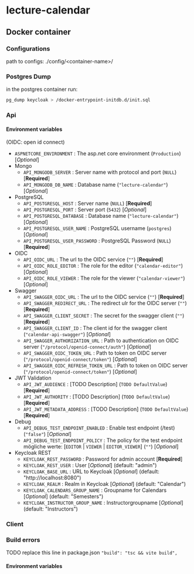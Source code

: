 # lecture-calendar

## Docker container
### Configurations

path to configs: ./config/\<container-name\>/

### Postgres Dump

in the postgres container run:

```bash
pg_dump keycloak > /docker-entrypoint-initdb.d/init.sql
```

### Api
#### Environment variables
(OIDC: open id connect)
- `ASPNETCORE_ENVIRONMENT` : The asp.net core environment (`Production`) [*Optional*]
- Mongo
  - `API_MONGODB_SERVER` : Server name with protocol and port (`NULL`) [**Required**]
  - `API_MONGODB_DB_NAME` : Database name (`"lecture-calendar"`) [*Optional*]
- PostgreSQL
  - `API_POSTGRESQL_HOST` : Server name (`NULL`) [**Required**]
  - `API_POSTGRESQL_PORT` : Server port (`5432`) [*Optional*]
  - `API_POSTGRESQL_DATABASE` : Database name (`"lecture-calendar"`) [*Optional*]
  - `API_POSTGRESQL_USER_NAME` : PostgreSQL username (`postgres`) [*Optional*]
  - `API_POSTGRESQL_USER_PASSWORD` : PostgreSQL Password (`NULL`) [**Required**]
- OIDC
  - `API_OIDC_URL` : The url to the OIDC service (`""`) [**Required**]
  - `API_OIDC_ROLE_EDITOR` : The role for the editor (`"calendar-editor"`) [*Optional*]
  - `API_OIDC_ROLE_VIEWER` : The role for the viewer (`"calendar-viewer"`) [*Optional*]
- Swagger
  - `API_SWAGGER_OIDC_URL` : The url to the OIDC service (`""`) [**Required**]
  - `API_SWAGGER_REDIRECT_URL` : The redirect ulr for the OIDC server (`""`) [**Required**]
  - `API_SWAGGER_CLIENT_SECRET` : The secret for the swagger client (`""`) [**Required**]
  - `API_SWAGGER_CLIENT_ID` : The client id for the swagger client (`"calendar-api-swagger"`) [*Optional*]
  - `API_SWAGGER_AUTHORIZATION_URL` : Path to authentication on OIDC server (`"/protocol/openid-connect/auth"`) [*Optional*]
  - `API_SWAGGER_OIDC_TOKEN_URL` : Path to token on OIDC server (`"/protocol/openid-connect/token"`) [*Optional*]
  - `API_SWAGGER_OIDC_REFRESH_TOKEN_URL` : Path to token on OIDC server (`"/protocol/openid-connect/token"`) [*Optional*]
- JWT Validation
  - `API_JWT_AUDIENCE` : [TODO Description] (`TODO DefaultValue`) [**Required**]
  - `API_JWT_AUTHORITY` : [TODO Description] (`TODO DefaultValue`) [**Required**]
  - `API_JWT_METADATA_ADDRESS` : [TODO Description] (`TODO DefaultValue`) [**Required**]
- Debug
  - `API_DEBUG_TEST_ENDPOINT_ENABLED` : Enable test endpoint (/test) (`"false"`) [*Optional*]
  - `API_DEBUG_TEST_ENDPOINT_POLICY` : The policy for the test endpoint mögliche werte: [`EDITOR` |  `VIEWER` | `EDITOR_VIEWER`] (`""`) [*Optional*]
- Keycloak REST
  - `KEYCLOAK_REST_PASSWORD` : Password for admin account [**Required**]
  - `KEYCLOAK_REST_USER` : User [*Optional*] (default: "admin")
  - `KEYCLOAK_BASE_URL` : URL to Keycloak [*Optional*] (default: "http://localhost:8080")
  - `KEYCLOAK_REALM` : Realm in Keycloak [*Optional*] (default: "Calendar")
  - `KEYCLOAK_CALENDARS_GROUP_NAME` : Groupname for Calendars [*Optional*] (default: "Semesters")
  - `KEYCLOAK_INSTRUCTOR_GROUP_NAME` : Instructorgroupname [*Optional*] (default: "Instructors")

### Client
### Build errors
TODO replace this line in package.json
`"build": "tsc && vite build",` 

#### Environment variables
